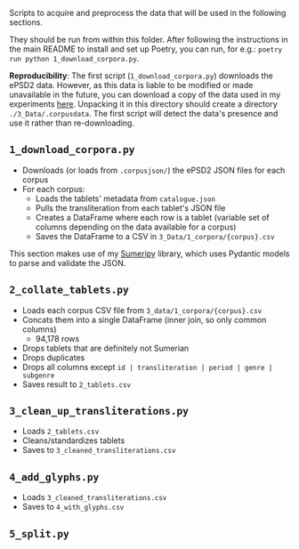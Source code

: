 Scripts to acquire and preprocess the data that will be used in the following sections.

They should be run from within this folder. After following the instructions in the main README to install and set up Poetry,
you can run, for e.g.: `poetry run python 1_download_corpora.py`.

**Reproducibility**: The first script (`1_download_corpora.py`) downloads the ePSD2 data.
However, as this data is liable to be modified or made unavailable in the future, you can download a copy of the data used in my experiments [here](https://drive.google.com/file/d/1gCubNGMb9_R0QcCyl4JwVAd5b-YKjL2Z/view?usp=drive_link).
Unpacking it in this directory should create a directory `./3_Data/.corpusdata`. The first script will detect the data's presence and use it rather than re-downloading.

`1_download_corpora.py`
---
* Downloads (or loads from `.corpusjson/`) the ePSD2 JSON files for each corpus
* For each corpus:
    * Loads the tablets' metadata from `catalogue.json`
    * Pulls the transliteration from each tablet's JSON file
    * Creates a DataFrame where each row is a tablet (variable set of columns depending on the data available for a corpus)
    * Saves the DataFrame to a CSV in `3_Data/1_corpora/{corpus}.csv`
 
This section makes use of my [Sumeripy](https://github.com/colesimmons/sumeripy) library, which uses Pydantic models to parse and validate the JSON.

`2_collate_tablets.py`
---
* Loads each corpus CSV file from `3_data/1_corpora/{corpus}.csv`
* Concats them into a single DataFrame (inner join, so only common columns)
  * 94,178 rows
* Drops tablets that are definitely not Sumerian
* Drops duplicates
* Drops all columns except `id | transliteration | period | genre | subgenre`
* Saves result to `2_tablets.csv`

`3_clean_up_transliterations.py`
---
* Loads `2_tablets.csv`
* Cleans/standardizes tablets
* Saves to `3_cleaned_transliterations.csv`

`4_add_glyphs.py`
---
* Loads `3_cleaned_transliterations.csv`
* Saves to `4_with_glyphs.csv`

`5_split.py`
---
